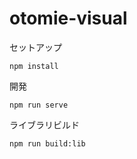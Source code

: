 # otomie-visual

セットアップ

```
npm install
```

開発

```
npm run serve
```

ライブラリビルド

```
npm run build:lib
```
